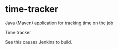 # time-tracker
Java (Maven) application for tracking time on the job

Time tracker

See this causes Jenkins to build.
